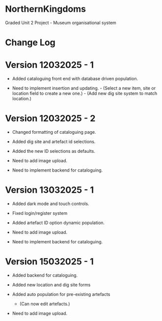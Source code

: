 # NorthernKingdoms
 Graded Unit 2 Project - Museum organisational system

# Change Log
# Version 12032025 - 1
- Added cataloguing front end with database driven population.

- Need to implement insertion and updating.
                - (Select a new item, site or location field to create a new one.)
                - (Add new dig site system to match location.)

# Version 12032025 - 2
- Changed formatting of cataloguing page. 
- Added dig site and artefact id selections.
- Added the new ID selections as defaults.

- Need to add image upload.
- Need to implement backend for cataloguing.

# Version 13032025 - 1
- Added dark mode and touch controls.
- Fixed login/register system
- Added artefact ID option dynamic population.

- Need to add image upload.
- Need to implement backend for cataloguing.

# Version 15032025 - 1
- Added backend for cataloguing.
- Added new location and dig site forms
- Added auto population for pre-existing artefacts
    - (Can now edit artefacts.)

- Need to add image upload.